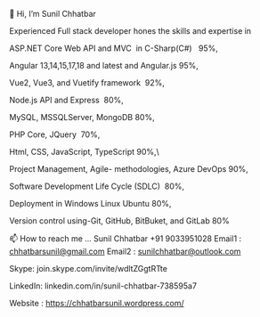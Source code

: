 👋 Hi, I’m Sunil Chhatbar

Experienced Full stack developer hones the skills and expertise in

ASP.NET Core Web API and MVC  in C-Sharp(C#)   	                95%,

Angular 13,14,15,17,18 and latest and Angular.js	              95%,

Vue2, Vue3, and Vuetify framework                               92%,

Node.js API and Express                                         80%,

MySQL, MSSQLServer, MongoDB                                     80%,

PHP Core, JQuery                                                70%,

Html, CSS, JavaScript, TypeScript                               90%,\

Project Management, Agile- methodologies, Azure DevOps	        90%,

Software Development Life Cycle (SDLC)                          80%,

Deployment in Windows Linux Ubuntu 	                            80%,

Version control using-Git, GitHub, BitBuket, and GitLab	        80%

📫 How to reach me ...
Sunil Chhatbar
+91 9033951028
Email1 : chhatbarsunil@gmail.com
Email2 : sunilchhatbar@outlook.com   
 
Skype:  join.skype.com/invite/wdltZGgtRTte

LinkedIn:  linkedin.com/in/sunil-chhatbar-738595a7

Website : https://chhatbarsunil.wordpress.com/




